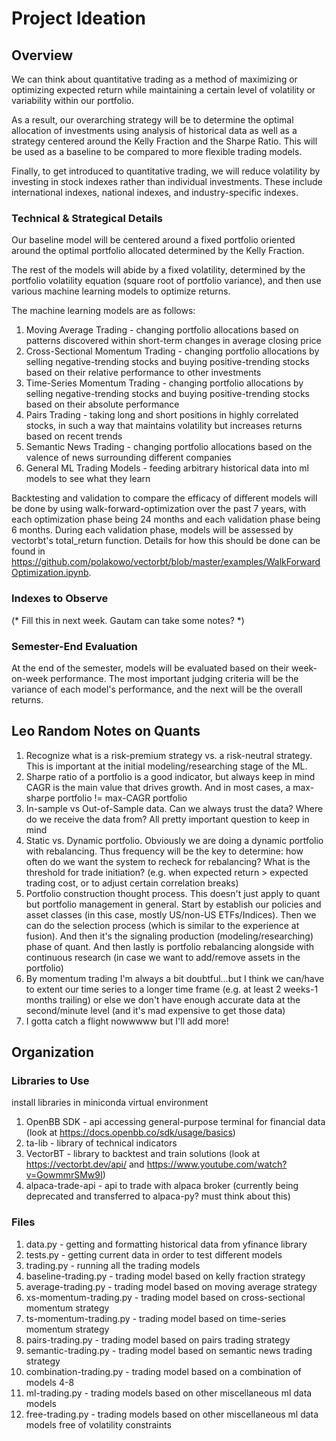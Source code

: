 # Project Ideation

## Overview

We can think about quantitative trading as a method of maximizing or optimizing expected return while maintaining a certain level of volatility or variability within our portfolio. 

As a result, our overarching strategy will be to determine the optimal allocation of investments using analysis of historical data as well as a strategy centered around the Kelly Fraction and the Sharpe Ratio. This will be used as a baseline to be compared to more flexible trading models.

Finally, to get introduced to quantitative trading, we will reduce volatility by investing in stock indexes rather than individual investments. These include international indexes, national indexes, and industry-specific indexes.


### Technical & Strategical Details

Our baseline model will be centered around a fixed portfolio oriented around the optimal portfolio allocated determined by the Kelly Fraction.

The rest of the models will abide by a fixed volatility, determined by the portfolio volatility equation (square root of portfolio variance), and then use various machine learning models to optimize returns.

The machine learning models are as follows:
1. Moving Average Trading - changing portfolio allocations based on patterns discovered within short-term changes in average closing price
2. Cross-Sectional Momentum Trading - changing portfolio allocations by selling negative-trending stocks and buying positive-trending stocks based on their relative performance to other investments
3. Time-Series Momentum Trading - changing portfolio allocations by selling negative-trending stocks and buying positive-trending stocks based on their absolute performance
4. Pairs Trading - taking long and short positions in highly correlated stocks, in such a way that maintains volatility but increases returns based on recent trends
5. Semantic News Trading - changing portfolio allocations based on the valence of news surrounding different companies
6. General ML Trading Models - feeding arbitrary historical data into ml models to see what they learn

Backtesting and validation to compare the efficacy of different models will be done by using walk-forward-optimization over the past 7 years, with each optimization phase being 24 months and each validation phase being 6 months. During each validation phase, models will be assessed by vectorbt's total_return function. Details for how this should be done can be found in https://github.com/polakowo/vectorbt/blob/master/examples/WalkForwardOptimization.ipynb.


### Indexes to Observe

(* Fill this in next week. Gautam can take some notes? *)


### Semester-End Evaluation

At the end of the semester, models will be evaluated based on their week-on-week performance. The most important judging criteria will be the variance of each model's performance, and the next will be the overall returns.


## Leo Random Notes on Quants
1. Recognize what is a risk-premium strategy vs. a risk-neutral strategy. This is important at the initial modeling/researching stage of the ML.
2. Sharpe ratio of a portfolio is a good indicator, but always keep in mind CAGR is the main value that drives growth. And in most cases, a max-sharpe portfolio != max-CAGR portfolio
3. In-sample vs Out-of-Sample data. Can we always trust the data? Where do we receive the data from? All pretty important question to keep in mind
4. Static vs. Dynamic portfolio. Obviously we are doing a dynamic portfolio with rebalancing. Thus frequency will be the key to determine: how often do we want the system to recheck for rebalancing? What is the threshold for trade initiation? (e.g. when expected return > expected trading cost, or to adjust certain correlation breaks)
5. Portfolio construction thought process. This doesn't just apply to quant but portfolio management in general. Start by establish our policies and asset classes (in this case, mostly US/non-US ETFs/Indices). Then we can do the selection process (which is similar to the experience at fusion). And then it's the signaling production (modeling/researching) phase of quant. And then lastly is portfolio rebalancing alongside with continuous research (in case we want to add/remove assets in the portfolio)
6. By momentum trading I'm always a bit doubtful...but I think we can/have to extent our time series to a longer time frame (e.g. at least 2 weeks-1 months trailing) or else we don't have enough accurate data at the second/minute level (and it's mad expensive to get those data)
7. I gotta catch a flight nowwwww but I'll add more!


## Organization

### Libraries to Use

install libraries in miniconda virtual environment
1. OpenBB SDK - api accessing general-purpose terminal for financial data (look at https://docs.openbb.co/sdk/usage/basics)
2. ta-lib - library of technical indicators
3. VectorBT - library to backtest and train solutions (look at https://vectorbt.dev/api/ and https://www.youtube.com/watch?v=GowmmrSMw9I)
4. alpaca-trade-api - api to trade with alpaca broker (currently being deprecated and transferred to alpaca-py? must think about this)

### Files

1. data.py - getting and formatting historical data from yfinance library
2. tests.py - getting current data in order to test different models
3. trading.py - running all the trading models
4. baseline-trading.py - trading model based on kelly fraction strategy
5. average-trading.py - trading model based on moving average strategy
6. xs-momentum-trading.py - trading model based on cross-sectional momentum strategy
7. ts-momentum-trading.py - trading model based on time-series momentum strategy
8. pairs-trading.py - trading model based on pairs trading strategy
9. semantic-trading.py - trading model based on semantic news trading strategy
10. combination-trading.py - trading model based on a combination of models 4-8
11. ml-trading.py - trading models based on other miscellaneous ml data models
12. free-trading.py - trading models based on other miscellaneous ml data models free of volatility constraints
